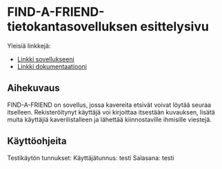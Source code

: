 # FIND-A-FRIEND-tietokantasovelluksen esittelysivu

Yleisiä linkkejä:

* [Linkki sovellukseeni](http://hamalkre.users.cs.helsinki.fi/FINDAFRIEND/)
* [Linkki dokumentaatiooni](https://github.com/Radytin/Tsoha-Bootstrap/blob/master/doc/dokumentaatio.pdf)


## Aihekuvaus
FIND-A-FRIEND on sovellus, jossa kavereita etsivät voivat löytää seuraa itselleen. Rekisteröitynyt käyttäjä voi kirjoittaa itsestään kuvauksen, lisätä muita käyttäjiä kaverilistalleen ja lähettää kiinnostaville ihmisille viestejä.


## Käyttöohjeita
Testikäytön tunnukset:  Käyttäjätunnus: testi Salasana: testi

